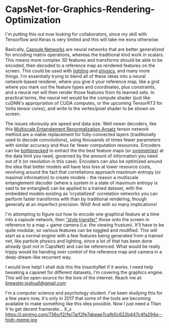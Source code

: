 # CapsNet-for-Graphics-Rendering-Optimization

I'm putting this out now looking for collaborators, since my skill with Tensorflow and Keras is very limited and this will take me eons otherwise.

Basically, [Capsule Networks](https://hackernoon.com/what-is-a-capsnet-or-capsule-network-2bfbe48769cc) are neural networks that are better generalized for encoding matrix operations, whereas the traditional kind work in scalars. This means more complex 3D features and transforms should be able to be encoded, then decoded to a reference map as rendered features on the screen. This could be used with [lighting](https://blogs.nvidia.com/blog/2017/05/10/ai-for-ray-tracing/) and [physics](https://cims.nyu.edu/~schlacht/CNNFluids.htm), and many more things. I'm essentially trying to blend all of these ideas into a neural network-based renderer, where you give it your reference map, like a grid where you mark out the feature types and coordinates, plus constraints, and a neural net will then render those features from its learned sets. In practical terms, the neural net would be the compute shader (just like cuDNN's appropriation of CUDA computes, or the upcoming TensorRT3 for Volta tensor cores), and write to the vertex/pixel shader to be shown on screen.

The issues obviously are speed and data size. Well newer decoders, like this [Multiscale Entanglement Renormalization Ansatz](https://arxiv.org/pdf/1711.03357.pdf) tensor network method are a viable replacement for fully-connected layers (traditionally used to decode convolutions), using thousands of times fewer parameters with similar accuracy and thus far fewer computation resources. Encoders can be [bottlenecked](https://arxiv.org/abs/1705.08086) to extract the the best feature maps (or [symmetries](https://arxiv.org/pdf/1512.06293.pdf)) at the data limit you need, governed by the amount of information you need out of it (or resolution in this case). Encoders can also be optimized around the idea that better models will have less loss at lower resource costs, revolving around the fact that correllations approach maximum entropy (or maximal information) to create models - the reason a multiscale entanglement decoder (where a system in a state of maximum entropy is said to be entangled) can be applied to a trained dataset, with the embedded models existing as 'crystallized' correlation networks you can perform faster transforms with than by traditional rendering, though generally at an imperfect precision. Wild! And with so many implications!

I'm attempting to figure out how to encode one graphical feature at a time into a capsule network, then ["style transfer"](https://github.com/moothyknight/UniversalStyleTransfer) those onto the screen in reference to a map + game camera (i.e. the viewing frustum). It'll have to be quite modular, so various features can be toggled and modified. This will start as a normal engine with a few features being generated from a trained net, like particle physics and lighting, since a lot of that has been done already (just not in CapsNet) and can be referenced. What would be really trippy would be handing over control of the reference map and camera in a deep-dream-like recurrent way. 

I would love help! I shall dub this the InsanityNet if it works. I need help tweaking a capsnet for different datasets, I'm covering the graphics engine. This will be open-source for the love of the internet.
Reach me at: brewster.joshua1@gmail.com

I'm a computer science and psychology student. I've been studying this for a few years now, it's only in 2017 that some of the tools are becoming available to make something like this idea possible. Now I just need a Titan V to get decent framerate... X_x https://i.pinimg.com/736x/f2/fe/7a/f2fe7abeae7cafb5c622b447c4fa294a--high-meme.jpg
